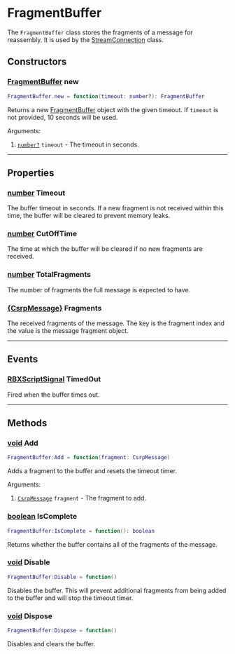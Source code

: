 # FragmentBuffer

The `FragmentBuffer` class stores the fragments of a message for reassembly. It is used by the [StreamConnection](streamconnection.md) class.

## Constructors

### [FragmentBuffer](fragmentbuffer.md) new

```lua
FragmentBuffer.new = function(timeout: number?): FragmentBuffer
```

Returns a new [FragmentBuffer](fragmentbuffer.md) object with the given timeout. If `timeout` is not provided, 10 seconds will be used.

Arguments:

1. [`number?`](https://create.roblox.com/docs/scripting/luau/numbers) `timeout` - The timeout in seconds.

---

## Properties

### [number](https://create.roblox.com/docs/scripting/luau/numbers) Timeout

The buffer timeout in seconds. If a new fragment is not received within this time, the buffer will be cleared to prevent memory leaks.

### [number](https://create.roblox.com/docs/scripting/luau/numbers) CutOffTime

The time at which the buffer will be cleared if no new fragments are received.

### [number](https://create.roblox.com/docs/scripting/luau/numbers) TotalFragments

The number of fragments the full message is expected to have.

### [{CsrpMessage}](https://create.roblox.com/docs/scripting/luau/tables) Fragments

The received fragments of the message. The key is the fragment index and the value is the message fragment object.

---

## Events

### [RBXScriptSignal](https://create.roblox.com/docs/reference/engine/datatypes/RBXScriptSignal) TimedOut

Fired when the buffer times out.

---

## Methods

### [void](fragmentbuffer.md#void-add) Add

```lua
FragmentBuffer:Add = function(fragment: CsrpMessage)
```

Adds a fragment to the buffer and resets the timeout timer.

Arguments:

1. [`CsrpMessage`](csrpmessage.md) `fragment` - The fragment to add.

### [boolean](https://create.roblox.com/docs/scripting/luau/booleans) IsComplete

```lua
FragmentBuffer:IsComplete = function(): boolean
```

Returns whether the buffer contains all of the fragments of the message.

### [void](fragmentbuffer.md#void-disable) Disable

```lua
FragmentBuffer:Disable = function()
```

Disables the buffer. This will prevent additional fragments from being added to the buffer and will stop the timeout timer.

### [void](fragmentbuffer.md#void-dispose) Dispose

```lua
FragmentBuffer:Dispose = function()
```

Disables and clears the buffer.
